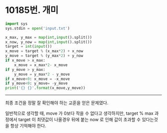 # 10185번. 개미

```python
import sys
sys.stdin = open('input.txt')

x_max, y_max = map(int,input().split())
x_now, y_now = map(int,input().split())
target = int(input())
x_move = target % (x_max*2) + x_now
y_move = target % (y_max*2) + y_now
if x_move > x_max:
    x_move = x_max*2- x_move
if y_move > y_max:
    y_move = y_max*2 - y_move
if x_move<0: x_move = -x_move
if y_move<0: y_move= -y_move
print('{} {}'.format(x_move,y_move))
```



---

최종 조건을 정말 잘  확인해야 하는 교훈을 얻은 문제였다.

일반적으로 생각할 때, move 가 0보다 작을 수 없다고 생각하지만, target % max 과정에서  target 이 최댓값이 나올경우 뒤에 붙는 now 로 인해 값이 초과할 수 있다는것을 항상 기억해야 한다.

